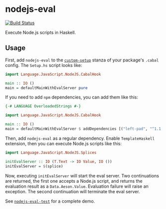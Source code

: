 # nodejs-eval

[![Build Status](https://travis-ci.org/TerrorJack/nodejs-eval.svg)](https://travis-ci.org/TerrorJack/nodejs-eval)

Execute Node.js scripts in Haskell.

## Usage

First, add `nodejs-eval` to the [`custom-setup`](https://cabal.readthedocs.io/en/latest/developing-packages.html#custom-setup-scripts) stanza of your package's `.cabal` config. The `Setup.hs` script looks like:

```haskell
import Language.JavaScript.NodeJS.CabalHook

main :: IO ()
main = defaultMainWithEvalServer pure
```

If you need to add `npm` dependencies, you can add them like this:

```haskell
{-# LANGUAGE OverloadedStrings #-}

import Language.JavaScript.NodeJS.CabalHook

main :: IO ()
main = defaultMainWithEvalServer $ addDependencies [("left-pad", "^1.1.3")]
```

Then, add `nodejs-eval` as a regular dependency. Enable `TemplateHaskell` extension, then you can execute Node.js scripts like this:

```haskell
import Language.JavaScript.NodeJS.Splices

initEvalServer :: IO (T.Text -> IO Value, IO ())
initEvalServer = $(splice)
```

Now, executing `initEvalServer` will start the eval server. Two continuations are returned, the first one accepts a Node.js script, and returns the evaluation result as a `Data.Aeson.Value`. Evaluation failure will raise an exception. The second continuation will terminate the eval server.

See [`nodejs-eval-test`](nodejs-eval-test) for a complete demo.
